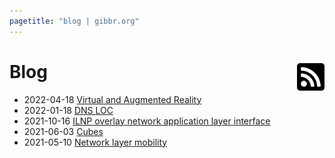 ```yaml
---
pagetitle: "blog | gibbr.org"
---
```


<h1>
Blog
<span style="float: right; margin: 0">
	<a href="./index.xml"
		style="float: left; margin: 0 0 0 0;">
		<img src="/fonts/rss-square.svg" alt="RSS" height="50em">
	</a>
</span>
</h1>

- 2022-04-18 [Virtual and Augmented Reality](vr_ar)
- 2022-01-18 [DNS LOC](dns_loc_rr)
- 2021-10-16 [ILNP overlay network application layer interface](ilnp_overlay_network_application_layer_interface)
- 2021-06-03 [Cubes](cubes)
- 2021-05-10 [Network layer mobility](network_layer_mobility)
